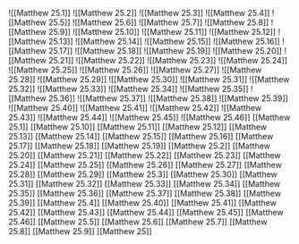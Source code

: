 ![[Matthew 25.1]]
![[Matthew 25.2]]
![[Matthew 25.3]]
![[Matthew 25.4]]
![[Matthew 25.5]]
![[Matthew 25.6]]
![[Matthew 25.7]]
![[Matthew 25.8]]
![[Matthew 25.9]]
![[Matthew 25.10]]
![[Matthew 25.11]]
![[Matthew 25.12]]
![[Matthew 25.13]]
![[Matthew 25.14]]
![[Matthew 25.15]]
![[Matthew 25.16]]
![[Matthew 25.17]]
![[Matthew 25.18]]
![[Matthew 25.19]]
![[Matthew 25.20]]
![[Matthew 25.21]]
![[Matthew 25.22]]
![[Matthew 25.23]]
![[Matthew 25.24]]
![[Matthew 25.25]]
![[Matthew 25.26]]
![[Matthew 25.27]]
![[Matthew 25.28]]
![[Matthew 25.29]]
![[Matthew 25.30]]
![[Matthew 25.31]]
![[Matthew 25.32]]
![[Matthew 25.33]]
![[Matthew 25.34]]
![[Matthew 25.35]]
![[Matthew 25.36]]
![[Matthew 25.37]]
![[Matthew 25.38]]
![[Matthew 25.39]]
![[Matthew 25.40]]
![[Matthew 25.41]]
![[Matthew 25.42]]
![[Matthew 25.43]]
![[Matthew 25.44]]
![[Matthew 25.45]]
![[Matthew 25.46]]
[[Matthew 25.1]]
[[Matthew 25.10]]
[[Matthew 25.11]]
[[Matthew 25.12]]
[[Matthew 25.13]]
[[Matthew 25.14]]
[[Matthew 25.15]]
[[Matthew 25.16]]
[[Matthew 25.17]]
[[Matthew 25.18]]
[[Matthew 25.19]]
[[Matthew 25.2]]
[[Matthew 25.20]]
[[Matthew 25.21]]
[[Matthew 25.22]]
[[Matthew 25.23]]
[[Matthew 25.24]]
[[Matthew 25.25]]
[[Matthew 25.26]]
[[Matthew 25.27]]
[[Matthew 25.28]]
[[Matthew 25.29]]
[[Matthew 25.3]]
[[Matthew 25.30]]
[[Matthew 25.31]]
[[Matthew 25.32]]
[[Matthew 25.33]]
[[Matthew 25.34]]
[[Matthew 25.35]]
[[Matthew 25.36]]
[[Matthew 25.37]]
[[Matthew 25.38]]
[[Matthew 25.39]]
[[Matthew 25.4]]
[[Matthew 25.40]]
[[Matthew 25.41]]
[[Matthew 25.42]]
[[Matthew 25.43]]
[[Matthew 25.44]]
[[Matthew 25.45]]
[[Matthew 25.46]]
[[Matthew 25.5]]
[[Matthew 25.6]]
[[Matthew 25.7]]
[[Matthew 25.8]]
[[Matthew 25.9]]
[[Matthew 25]]
